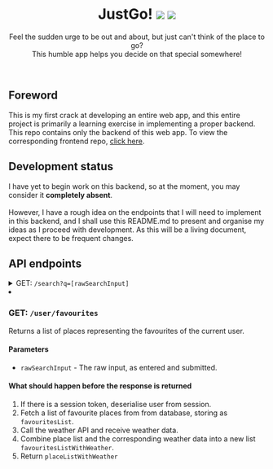 <div align='center'>
  <h1>
    <div display='flex' align-items='center'>
      JustGo!
      <img src='https://user-images.githubusercontent.com/23531034/148372740-681d6810-c6ef-4560-b64e-996db9079e1e.png#gh-light-mode-only' />
      <img src='https://user-images.githubusercontent.com/23531034/148373133-da36d27f-8f04-49f4-a7c1-ecefd5818801.png#gh-dark-mode-only' />
    </div>
  </h1>
</div>

<p align='center'>
  Feel the sudden urge to be out and about, but just can't think of the place to go?
  <br />
  This humble app helps you decide on that special somewhere!
</p>

<br />

<h2>Foreword</h2>
This is my first crack at developing an entire web app, and this entire project is primarily a learning exercise in implementing a proper backend. This repo contains only the backend of this web app. To view the corresponding frontend repo, <a href='https://github.com/canneth/just-go-frontend' rel='noreferrer'>click here</a>.

<h2>Development status</h2>
I have yet to begin work on this backend, so at the moment, you may consider it <strong>completely absent</strong>.
<br /><br />
However, I have a rough idea on the endpoints that I will need to implement in this backend, and I shall use this README.md to present and organise my ideas as I proceed with development.
As this will be a living document, expect there to be frequent changes.

<h2>API endpoints</h2>
<details>
  <summary>GET: <code>/search?q=[rawSearchInput]</code></summary>
  Returns a list of places, each with place details and corresponding hyperlocal weather data (current and 2hr forecast).
  <h4>Parameters</h4>
  <ul>
    <li><code>rawSearchInput</code> - The raw input, as entered and submitted.</li>
  </ul>
  <h4>What should happen before the response is returned</h4>
  <ol>
    <li>Sanitise and format <code>rawSearchInput</code> for use in the API call to the place API.</li>
    <li>Call the place API and receive a list of matching places as <code>rawPlaceList</code>.</li>
    <li>Call the weather API and receive weather data.</li>
    <li>Combine place list and the corresponding weather data into a new list <code>placeList</code>.</li>
    <li>If the user is logged in, check the user's favourites to see if any of the places are favourites and mark them accordingly in <code>placeListWithWeather</code>.</li>
    <li>Return <code>placeListWithWeather</code> as the response.</li>
  </ol>
</details>
  <li>
    <h3>GET: <code>/user/favourites</code></h3>
    Returns a list of places representing the favourites of the current user.
    <h4>Parameters</h4>
    <ul>
      <li><code>rawSearchInput</code> - The raw input, as entered and submitted.</li>
    </ul>
    <h4>What should happen before the response is returned</h4>
    <ol>
      <li>If there is a session token, deserialise user from session.</li>
      <li>Fetch a list of favourite places from from database, storing as <code>favouritesList</code>.</li>
      <li>Call the weather API and receive weather data.</li>
      <li>Combine place list and the corresponding weather data into a new list <code>favouritesListWithWeather</code>.</li>
      <li>Return <code>placeListWithWeather</code></li>
    </ol>
  </li>
</ul>
